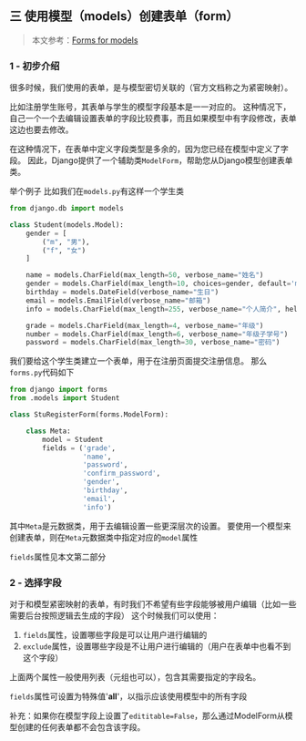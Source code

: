 ## 三 使用模型（models）创建表单（form）

> 本文参考：[Forms for models](https://docs.djangoproject.com/en/2.2/topics/forms/modelforms/)

### 1 - 初步介绍
很多时候，我们使用的表单，是与模型密切关联的（官方文档称之为紧密映射）。

比如注册学生账号，其表单与学生的模型字段基本是一一对应的。
这种情况下，自己一个一个去编辑设置表单的字段比较费事，而且如果模型中有字段修改，表单这边也要去修改。

在这种情况下，在表单中定义字段类型是多余的，因为您已经在模型中定义了字段。
因此，Django提供了一个辅助类`ModelForm`，帮助您从Django模型创建表单类。

举个例子
比如我们在`models.py`有这样一个学生类
```python
from django.db import models

class Student(models.Model):
    gender = [
        ("m", "男"),
        ("f", "女")
    ]

    name = models.CharField(max_length=50, verbose_name="姓名")
    gender = models.CharField(max_length=10, choices=gender, default='m', verbose_name="性别")
    birthday = models.DateField(verbose_name="生日")
    email = models.EmailField(verbose_name="邮箱")
    info = models.CharField(max_length=255, verbose_name="个人简介", help_text="一句话介绍自己，不要超过250字")

    grade = models.CharField(max_length=4, verbose_name="年级")
    number = models.CharField(max_length=6, verbose_name="年级子学号")
    password = models.CharField(max_length=30, verbose_name="密码")
```
我们要给这个学生类建立一个表单，用于在注册页面提交注册信息。
那么`forms.py`代码如下
```python
from django import forms
from .models import Student

class StuRegisterForm(forms.ModelForm):

    class Meta:
        model = Student
        fields = ('grade',
                  'name',
                  'password',
                  'confirm_password',
                  'gender',
                  'birthday',
                  'email',
                  'info')
```
其中`Meta`是元数据类，用于去编辑设置一些更深层次的设置。
要使用一个模型来创建表单，则在`Meta`元数据类中指定对应的`model`属性

`fields`属性见本文第二部分

### 2 - 选择字段
对于和模型紧密映射的表单，有时我们不希望有些字段能够被用户编辑（比如一些需要后台按照逻辑去生成的字段）
这个时候我们可以使用：
1. `fields`属性，设置哪些字段是可以让用户进行编辑的
2. `exclude`属性，设置哪些字段是不让用户进行编辑的（用户在表单中也看不到这个字段）

上面两个属性一般使用列表（元组也可以），包含其需要指定的字段名。

`fields`属性可设置为特殊值'__all__'，以指示应该使用模型中的所有字段

补充：如果你在模型字段上设置了`edititable=False`，那么通过ModelForm从模型创建的任何表单都不会包含该字段。